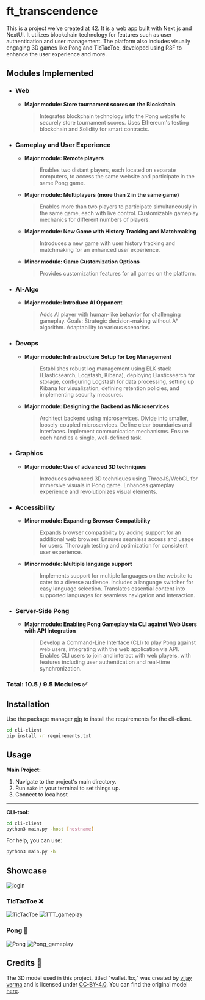 # ft_transcendence

This is a project we've created at 42. It is a web app built with Next.js and NextUI. It utilizes blockchain technology for features such as user authentication and user management. The platform also includes visually engaging 3D games like Pong and TicTacToe, developed using R3F to enhance the user experience and more.

## Modules Implemented

- ### Web

  - **Major module: Store tournament scores on the Blockchain**
  
    > Integrates blockchain technology into the Pong website to securely store tournament scores. Uses Ethereum's testing blockchain and Solidity for smart contracts.

- ### Gameplay and User Experience

  - **Major module: Remote players**

    > Enables two distant players, each located on separate computers, to access the same website and participate in the same Pong game.

  - **Major module: Multiplayers (more than 2 in the same game)**
  
    > Enables more than two players to participate simultaneously in the same game, each with live control. Customizable gameplay mechanics for different numbers of players.

  - **Major module: New Game with History Tracking and Matchmaking**
  
    > Introduces a new game with user history tracking and matchmaking for an enhanced user experience.

  - **Minor module: Game Customization Options**
  
    > Provides customization features for all games on the platform.

- ### AI-Algo

  - **Major module: Introduce AI Opponent**
  
    > Adds AI player with human-like behavior for challenging gameplay. Goals: Strategic decision-making without A* algorithm. Adaptability to various scenarios.

- ### Devops

  - **Major module: Infrastructure Setup for Log Management**
  
    > Establishes robust log management using ELK stack (Elasticsearch, Logstash, Kibana), deploying Elasticsearch for storage, configuring Logstash for data processing, setting up Kibana for visualization, defining retention policies, and implementing security measures.

  - **Major module: Designing the Backend as Microservices**
  
    > Architect backend using microservices. Divide into smaller, loosely-coupled microservices. Define clear boundaries and interfaces. Implement communication mechanisms. Ensure each handles a single, well-defined task.

- ### Graphics

  - **Major module: Use of advanced 3D techniques**
  
    > Introduces advanced 3D techniques using ThreeJS/WebGL for immersive visuals in Pong game. Enhances gameplay experience and revolutionizes visual elements.

- ### Accessibility

  - **Minor module: Expanding Browser Compatibility**
  
    > Expands browser compatibility by adding support for an additional web browser. Ensures seamless access and usage for users. Thorough testing and optimization for consistent user experience.

  - **Minor module: Multiple language support**
  
    > Implements support for multiple languages on the website to cater to a diverse audience. Includes a language switcher for easy language selection. Translates essential content into supported languages for seamless navigation and interaction.

- ### Server-Side Pong

  - **Major module: Enabling Pong Gameplay via CLI against Web Users with API Integration**
  
    > Develop a Command-Line Interface (CLI) to play Pong against web users, integrating with the web application via API. Enables CLI users to join and interact with web players, with features including user authentication and real-time synchronization.

### Total: 10.5 / 9.5 Modules ✅

## Installation

Use the package manager [pip](https://pip.pypa.io/en/stable/) to install the requirements for the cli-client.

```bash
cd cli-client
pip install -r requirements.txt
```

## Usage

**Main Project:**
1. Navigate to the project's main directory.
2. Run `make` in your terminal to set things up.
3. Connect to localhost

---
**CLI-tool:**

```bash
cd cli-client
python3 main.py -host [hostname]
```
For help, you can use:
```bash
python3 main.py -h
```

## Showcase
![login](media/login.gif)

### TicTacToe ❌

![TicTacToe](media/tictactoe.png)
![TTT_gameplay](media/ttt_gameplay.gif)

### Pong 🏓

![Pong](media/pong.png)
![Pong_gameplay](media/pong_gameplay.gif)

## Credits 🔑

The 3D model used in this project, titled "wallet.fbx," was created by [vijay verma](https://sketchfab.com/realvjy) and is licensed under [CC-BY-4.0](http://creativecommons.org/licenses/by/4.0/). You can find the original model [here](https://sketchfab.com/3d-models/walletfbx-4d63cef3d4c3430dae23c964cc3f1608).
